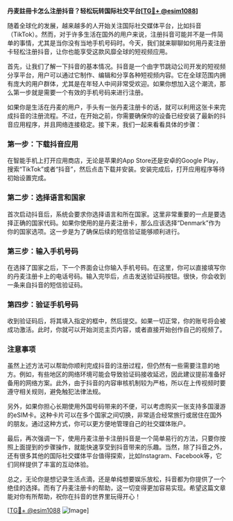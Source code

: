 **丹麦註冊卡怎么注册抖音？轻松玩转国际社交平台[[TG💪+ @esim1088](https://t.me/s/esim1088)]**

随着全球化的发展，越来越多的人开始关注国际社交媒体平台，比如抖音（TikTok）。然而，对于许多生活在国外的用户来说，注册抖音可能并不是一件简单的事情，尤其是当你没有当地手机号码时。今天，我们就来聊聊如何用丹麦注册卡轻松注册抖音，让你也能享受这款风靡全球的短视频应用。

首先，让我们了解一下抖音的基本情况。抖音是一个由字节跳动公司开发的短视频分享平台，用户可以通过它制作、编辑和分享各种短视频内容。它在全球范围内拥有庞大的用户群体，尤其是在年轻人中间非常受欢迎。如果你想加入这个潮流，那么第一步就是需要一个有效的手机号码来进行注册。

如果你是生活在丹麦的用户，手头有一张丹麦注册卡的话，就可以利用这张卡来完成抖音的注册流程。不过，在开始之前，你需要确保你的设备已经安装了最新的抖音应用程序，并且网络连接稳定。接下来，我们一起来看看具体的步骤：

### 第一步：下载抖音应用

在智能手机上打开应用商店，无论是苹果的App Store还是安卓的Google Play，搜索“TikTok”或者“抖音”，然后点击下载并安装。安装完成后，打开应用程序等待初始设置完成。

### 第二步：选择语言和国家

首次启动抖音后，系统会要求你选择语言和所在国家。这里非常重要的一点是要选择正确的国家代码。如果你使用的是丹麦注册卡，那么应该选择“Denmark”作为你的国家选项。这一步是为了确保后续的短信验证能够顺利进行。

### 第三步：输入手机号码

在选择了国家之后，下一个界面会让你输入手机号码。在这里，你可以直接填写你的丹麦注册卡上的电话号码。输入完毕后，点击发送验证码按钮。很快，你会收到一条来自抖音的短信验证码。

### 第四步：验证手机号码

收到验证码后，将其填入指定的框中，然后提交。如果一切正常，你的账号将会被成功激活。此时，你就可以开始浏览主页内容，或者直接开始创作自己的视频了。

### 注意事项

虽然上述方法可以帮助你顺利完成抖音的注册过程，但仍然有一些需要注意的地方。例如，有些地区的网络环境可能会导致验证码接收延迟，因此建议提前准备好备用的网络方案。此外，由于抖音的内容审核机制较为严格，所以在上传视频时要遵守相关规则，避免触犯法律法规。

另外，如果你担心长期使用外国号码带来的不便，可以考虑购买一张支持多国漫游的eSIM卡。这种卡片可以在多个国家之间切换，非常适合经常旅行或居住在国外的朋友。通过这种方式，你可以更方便地管理自己的社交媒体账户。

最后，再次强调一下，使用丹麦注册卡注册抖音是一个简单易行的方法，只要你按照上面提到的步骤操作，就能快速享受到抖音带来的乐趣。当然，除了抖音之外，还有很多其他的国际社交媒体平台值得探索，比如Instagram、Facebook等，它们同样提供了丰富的互动体验。

总之，无论你是想记录生活点滴，还是单纯想要娱乐放松，抖音都为你提供了一个绝佳的选择。而有了丹麦注册卡的帮助，这一切变得更加容易实现。希望这篇文章能对你有所帮助，祝你在抖音的世界里玩得开心！

[[TG💪+ @esim1088](https://t.me/s/esim1088) ![Image](https://i.postimg.cc/4NQfJmqS/Snipaste-2025-05-13-00-14-12.png)]